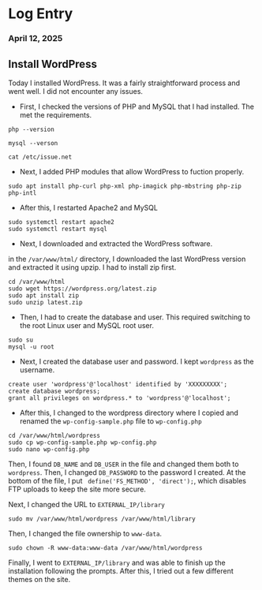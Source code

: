 # Log Entry

### April 12, 2025

## Install WordPress

Today I installed WordPress. It was a fairly straightforward process and went well. I did not encounter any issues.

* First, I checked the versions of PHP and MySQL that I had installed. The met the requirements.

```
php --version
```

```
mysql --verson
```

```
cat /etc/issue.net
```

* Next, I added PHP modules that allow WordPress to fuction properly.

```
sudo apt install php-curl php-xml php-imagick php-mbstring php-zip php-intl
```

* After this, I restarted Apache2 and MySQL

```
sudo systemctl restart apache2
sudo systemctl restart mysql
```

* Next, I downloaded and extracted the WordPress software. 

in the `/var/www/html/` directory, I downloaded the last WordPress version and extracted it using upzip. I had to install zip first.

```
cd /var/www/html
sudo wget https://wordpress.org/latest.zip
sudo apt install zip
sudo unzip latest.zip
```

* Then, I had to create the database and user. This required switching to the root Linux user and MySQL root user.

```
sudo su
mysql -u root
```

* Next, I created the database user and password. I kept `wordpress` as the username.

```
create user 'wordpress'@'localhost' identified by 'XXXXXXXXX';
create database wordpress;
grant all privileges on wordpress.* to 'wordpress'@'localhost';
```

* After this, I changed to the wordpress directory where I copied and renamed the `wp-config-sample.php` file to `wp-config.php`

```
cd /var/www/html/wordpress
sudo cp wp-config-sample.php wp-config.php
sudo nano wp-config.php
```

Then, I found `DB_NAME` and `DB_USER` in the file and changed them both to `wordpress`. Then, I changed `DB_PASSWORD` to the password I created.
At the bottom of the file, I put ` define('FS_METHOD', 'direct');`, which disables FTP uploads to keep the site more secure. 

Next, I changed the URL to `EXTERNAL_IP/library`

```
sudo mv /var/www/html/wordpress /var/www/html/library
```

Then, I changed the file ownership to `www-data`.

```
sudo chown -R www-data:www-data /var/www/html/wordpress
```

Finally, I went to `EXTERNAL_IP/library` and was able to finish up the installation following the prompts. After this, I tried out a few different themes on the site. 
